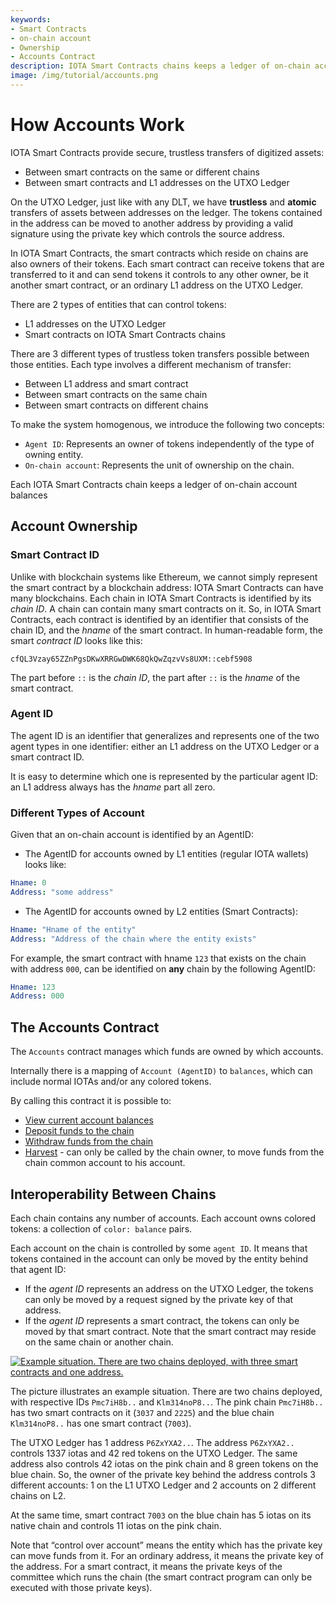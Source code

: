 ```yaml
---
keywords:
- Smart Contracts
- on-chain account
- Ownership
- Accounts Contract
description: IOTA Smart Contracts chains keeps a ledger of on-chain account balances.  ON-chain accounts are identified by an AgentID.
image: /img/tutorial/accounts.png
---
```


# How Accounts Work

IOTA Smart Contracts provide secure, trustless transfers of digitized assets:

- Between smart contracts on the same or different chains
- Between smart contracts and L1 addresses on the UTXO Ledger

On the UTXO Ledger, just like with any DLT, we have **trustless** and **atomic**
transfers of assets between addresses on the ledger. The tokens contained in the
address can be moved to another address by providing a valid signature using the
private key which controls the source address.

In IOTA Smart Contracts, the smart contracts which reside on chains are also owners of their
tokens. Each smart contract can receive tokens that are transferred to it and
can send tokens it controls to any other owner, be it another smart
contract, or an ordinary L1 address on the UTXO Ledger.

There are 2 types of entities that can control tokens:

* L1 addresses on the UTXO Ledger
* Smart contracts on IOTA Smart Contracts chains

There are 3 different types of trustless token transfers possible between those
entities. Each type involves a different mechanism of transfer:

* Between L1 address and smart contract
* Between smart contracts on the same chain
* Between smart contracts on different chains

To make the system homogenous, we introduce the following two concepts:

* `Agent ID`: Represents an owner of tokens independently of the type of
  owning entity.
* `On-chain account`: Represents the unit of ownership on the chain.

Each IOTA Smart Contracts chain keeps a ledger of on-chain account balances

## Account Ownership

### Smart Contract ID

Unlike with blockchain systems like Ethereum, we cannot simply represent the
smart contract by a blockchain address: IOTA Smart Contracts can have many blockchains. 
Each chain in IOTA Smart Contracts is identified by its _chain ID_. A chain can
contain many smart contracts on it. So, in IOTA Smart Contracts, each contract is identified by
an identifier that consists of the chain ID, and the _hname_ of the smart
contract. In human-readable form, the smart _contract ID_ looks like this:

```
cfQL3Vzay65ZZnPgsDKwXRRGwDWK68QkQwZqzvVs8UXM::cebf5908
```

The part before `::` is the _chain ID_, the part after `::` is the _hname_ of
the smart contract.

### Agent ID

The agent ID is an identifier that generalizes and represents one of the two
agent types in one identifier: either an L1 address on the UTXO Ledger or a
smart contract ID.

It is easy to determine which one is represented by the particular agent ID: an
L1 address always has the _hname_ part all zero.

### Different Types of Account

Given that an on-chain account is identified by an AgentID:

- The AgentID for accounts owned by L1 entities (regular IOTA wallets) looks like:

```yaml
Hname: 0
Address: "some address"
```

- The AgentID for accounts owned by L2 entities (Smart Contracts):

```yaml
Hname: "Hname of the entity"
Address: "Address of the chain where the entity exists"
```

For example, the smart contract with hname `123` that exists on the chain with address `000`, can be identified on **any** chain by the following AgentID:

```yaml
Hname: 123
Address: 000
```

## The Accounts Contract

The `Accounts` contract manages which funds are owned by which accounts.

Internally there is a mapping of `Account (AgentID)` to `balances`, which can include normal IOTAs and/or any colored tokens.

By calling this contract it is possible to:

- [View current account balances](./view-account-balances.mdx)
- [Deposit funds to the chain](./how-to-deposit-to-a-chain.mdx)
- [Withdraw funds from the chain](./how-to-withdraw-from-a-chain.mdx)
- [Harvest](./the-common-account.mdx) - can only be called by the chain owner, to move funds from the chain common account to his account.

## Interoperability Between Chains

Each chain contains any number of accounts. Each account owns colored
tokens: a collection of `color: balance` pairs.

Each account on the chain is controlled by some `agent ID`. It means that tokens
contained in the account can only be moved by the entity behind that agent ID:

* If the _agent ID_ represents an address on the UTXO Ledger, the tokens can
  only be moved by a request signed by the private key of that address.
* If the _agent ID_ represents a smart contract, the tokens can only be moved by
  that smart contract. Note that the smart contract may reside on the same chain
  or another chain.

[![Example situation. There are two chains deployed, with three smart contracts and one address.](/img/tutorial/accounts.png)](/img/tutorial/accounts.png)

The picture illustrates an example situation. There are two chains deployed,
with respective IDs `Pmc7iH8b..` and `Klm314noP8..`. The pink chain `Pmc7iH8b..`
has two smart contracts on it (`3037` and `2225`) and the blue chain
`Klm314noP8..` has one smart contract (`7003`).

The UTXO Ledger has 1 address `P6ZxYXA2..`. The address `P6ZxYXA2..` controls
1337 iotas and 42 red tokens on the UTXO Ledger. The same address also controls
42 iotas on the pink chain and 8 green tokens on the blue chain. So, the owner
of the private key behind the address controls 3 different accounts: 1 on the L1
UTXO Ledger and 2 accounts on 2 different chains on L2.

At the same time, smart contract `7003` on the blue chain has 5 iotas on its
native chain and controls 11 iotas on the pink chain.

Note that “control over account” means the entity which has the private key can
move funds from it. For an ordinary address, it means the private key of the
address. For a smart contract, it means the private keys of the committee which
runs the chain (the smart contract program can only be executed with those
private keys).
